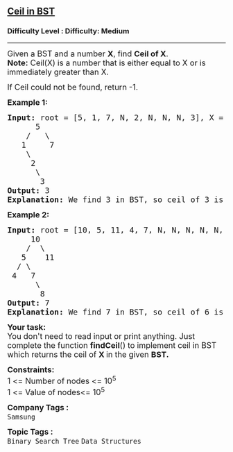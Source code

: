 <h2><a href="https://www.geeksforgeeks.org/problems/implementing-ceil-in-bst/1?itm_source=geeksforgeeks&itm_medium=article&itm_campaign=practice_card">Ceil in BST</a></h2><h3>Difficulty Level : Difficulty: Medium</h3><hr><div class="problems_problem_content__Xm_eO"><p><span style="font-size: 18px;">Given a&nbsp;BST and a number <strong>X</strong>, find <strong>Ceil of X</strong>.</span><br><span style="font-size: 18px;"><strong>Note:</strong> Ceil(X) is a number that is either equal to X or is immediately greater than X.</span></p>
<p><span style="font-size: 18px;">If Ceil could not be found, return -1.</span></p>
<p><span style="font-size: 18px;"><strong>Example 1:</strong></span></p>
<pre><span style="font-size: 18px;"><strong style="font-size: 18px;">Input: </strong><span style="font-size: 18px;">root = [</span><span style="font-size: 18px;">5, 1, 7, N, 2, N, N, N, 3], X = 3</span>
<span style="font-size: 18px;">      5
&nbsp;   /   \
&nbsp;  1     7
&nbsp;   \
&nbsp;    2 
&nbsp;     \
&nbsp;      3
</span><strong style="font-size: 18px;">Output: </strong><span style="font-size: 18px;">3</span><strong style="font-size: 18px;">
Explanation: </strong><span style="font-size: 18px;">We find 3 in BST, so ceil of 3 is 3.</span></span></pre>
<p><span style="font-size: 18px;"><strong>Example 2:</strong></span></p>
<pre><span style="font-size: 18px;"><strong>Input: </strong>root = [10, 5, 11, 4, 7, N, N, N, N, N, 8], </span>X = 6<br><span style="font-size: 18px;">     10
&nbsp;   /  \
&nbsp;  5    11
&nbsp; / \ 
&nbsp;4   7
&nbsp;     \
&nbsp;      8
<strong>Output: </strong>7<strong>
Explanation: </strong>We find 7 in BST, so ceil of 6 is 7.</span></pre>
<p><span style="font-size: 18px;"><strong>Your task:</strong><br>You don't need to read input or print anything. Just complete the function <strong>findCeil</strong>() to implement ceil in BST which returns the ceil of&nbsp;<strong>X&nbsp;</strong>in the given&nbsp;<strong>BST.</strong></span></p>
<p><span style="font-size: 18px;"><strong>Constraints:</strong><br>1 &lt;= Number of nodes &lt;= 10<sup>5</sup><br>1 &lt;= Value of nodes&lt;= 10<sup>5</sup></span></p></div><p><span style=font-size:18px><strong>Company Tags : </strong><br><code>Samsung</code>&nbsp;<br><p><span style=font-size:18px><strong>Topic Tags : </strong><br><code>Binary Search Tree</code>&nbsp;<code>Data Structures</code>&nbsp;